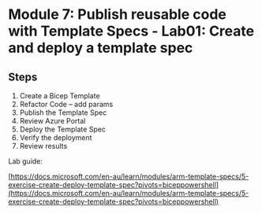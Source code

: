 # Module 7: Publish reusable code with Template Specs  - Lab01: Create and deploy a template spec

## Steps

1. Create a Bicep Template
2. Refactor Code – add params
3. Publish the Template Spec
4. Review Azure Portal
5. Deploy the Template Spec
6. Verify the deployment
7. Review results

Lab guide:

[https://docs.microsoft.com/en-au/learn/modules/arm-template-specs/5-exercise-create-deploy-template-spec?pivots=biceppowershell](https://docs.microsoft.com/en-au/learn/modules/arm-template-specs/5-exercise-create-deploy-template-spec?pivots=biceppowershell)
